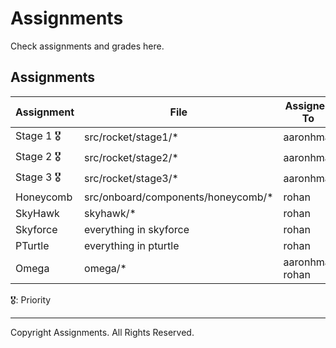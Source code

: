 # Assignments
Check assignments and grades here.

## Assignments
| Assignment   | File                               | Assigned To     |  Completed Grade  |
| ------------ |   -------------                    | -----           | ----              |
| Stage 1 🎖   | src/rocket/stage1/*                | aaronhma        | 1%                |
| Stage 2 🎖   | src/rocket/stage2/*                | aaronhma        | 4%                |
| Stage 3 🎖   | src/rocket/stage3/*                | aaronhma        | 0%                |
| Honeycomb    | src/onboard/components/honeycomb/* | rohan           | 6%                |
| SkyHawk      | skyhawk/*                          | rohan           | 0%                |
| Skyforce     | everything in skyforce             | rohan           | 15%               |
| PTurtle      | everything in pturtle              | rohan           | 100%              |
| Omega        | omega/*                            | aaronhma, rohan | 0%                |

🎖: Priority

---

Copyright Assignments. All Rights Reserved.